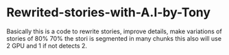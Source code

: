 # Rewrited-stories-with-A.I-by-Tony
Basically this is a code to rewrite stories, improve details, make variations of stories of 80% 70% the stori is segmented in many chunks this also will use 2 GPU and 1 if not detects 2.
